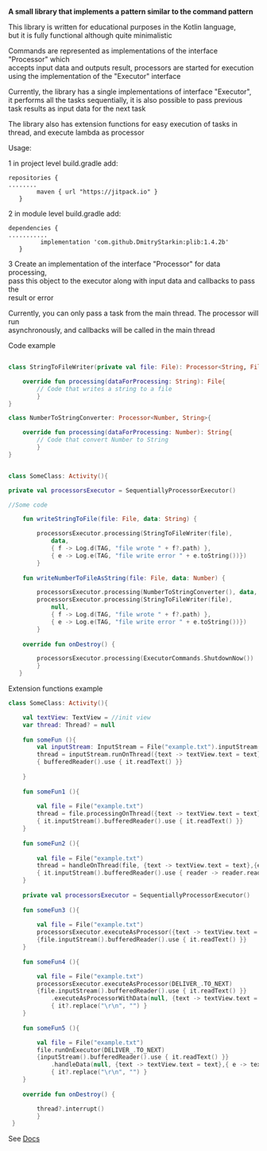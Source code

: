 **A small library that implements a pattern similar to the command pattern**

This library is written for educational purposes in the Kotlin language,  
but it is fully functional although quite minimalistic


Commands are represented as implementations of the interface "Processor"  which  
accepts input data and outputs result, processors are started for execution  
using the implementation of the "Executor" interface

Currently, the library has a single implementations  of  interface "Executor",  
it performs all the tasks  sequentially, it is also possible to pass previous  
task results as input  data for the next task

The library also has extension functions for easy execution of tasks in thread,
and execute lambda as processor

Usage:

1 in project level build.gradle add:
```
repositories {
........
        maven { url "https://jitpack.io" }
   }
```

2 in module level build.gradle add:
```
dependencies {
...........
         implementation 'com.github.DmitryStarkin:plib:1.4.2b'
   }
```
3 Create an implementation of the  interface "Processor" for data processing,  
pass this object to the executor along with input data and callbacks to pass the  
result or error

Currently, you can only pass a task from the main thread. The processor will run  
asynchronously, and callbacks will be called in the main thread

Code example
```kotlin

class StringToFileWriter(private val file: File): Processor<String, File>{

    override fun processing(dataForProcessing: String): File{
        // Code that writes a string to a file
        }
}

class NumberToStringConverter: Processor<Number, String>{

    override fun processing(dataForProcessing: Number): String{
        // Code that convert Number to String
        }
}


class SomeClass: Activity(){

private val processorsExecutor = SequentiallyProcessorExecutor()

//Some code

    fun writeStringToFile(file: File, data: String) {

        processorsExecutor.processing(StringToFileWriter(file),
            data,
            { f -> Log.d(TAG, "file wrote " + f?.path) },
            { e -> Log.e(TAG, "file write error " + e.toString())})
        }
    
    fun writeNumberToFileAsString(file: File, data: Number) {

        processorsExecutor.processing(NumberToStringConverter(), data, DELIVER_.TO_NEXT)
        processorsExecutor.processing(StringToFileWriter(file),
            null,
            { f -> Log.d(TAG, "file wrote " + f?.path) },
            { e -> Log.e(TAG, "file write error " + e.toString())})
        }
    
    override fun onDestroy() {

        processorsExecutor.processing(ExecutorCommands.ShutdownNow())
        }
   } 
```

Extension functions example

```kotlin
class SomeClass: Activity(){

    val textView: TextView = //init view
    var thread: Thread? = null
    
    fun someFun (){
        val inputStream: InputStream = File("example.txt").inputStream()
        thread = inputStream.runOnThread({text -> textView.text = text},{e -> textView.text = e.toString()})
        { bufferedReader().use { it.readText() }}
    
    }
    
    fun someFun1 (){
     
        val file = File("example.txt")
        thread = file.processingOnThread({text -> textView.text = text},{e -> textView.text = e.toString()})
        { it.inputStream().bufferedReader().use { it.readText() }}
    }
    
    fun someFun2 (){
     
        val file = File("example.txt")
        thread = handleOnThread(file, {text -> textView.text = text},{e -> textView.text = e.toString()})
        { it.inputStream().bufferedReader().use { reader -> reader.readText() }}
    }
    
    private val processorsExecutor = SequentiallyProcessorExecutor()
    
    fun someFun3 (){
    
        val file = File("example.txt")
        processorsExecutor.executeAsProcessor({text -> textView.text = text},{e -> textView.text = e.toString()})
        {file.inputStream().bufferedReader().use { it.readText() }}
    }
    
    fun someFun4 (){

        val file = File("example.txt")
        processorsExecutor.executeAsProcessor(DELIVER_.TO_NEXT)
        {file.inputStream().bufferedReader().use { it.readText() }}
            .executeAsProcessorWithData(null, {text -> textView.text = text},{ e -> textView.text = e.toString()})
            { it?.replace("\r\n", "") }
    }
    
    fun someFun5 (){

        val file = File("example.txt")
        file.runOnExecutor(DELIVER_.TO_NEXT)
        {inputStream().bufferedReader().use { it.readText() }}
            .handleData(null, {text -> textView.text = text},{ e -> textView.text = e.toString()})
            { it?.replace("\r\n", "") }
    }
    
    override fun onDestroy() {

        thread?.interrupt()
        }
 } 

```


See [Docs](https://dmitrystarkin.github.io/plib/)